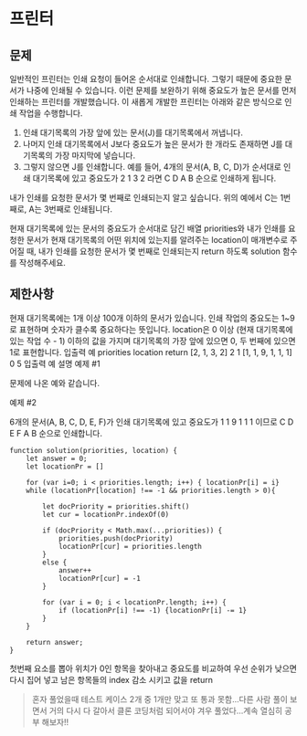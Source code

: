 # 프린터

## 문제
일반적인 프린터는 인쇄 요청이 들어온 순서대로 인쇄합니다. 그렇기 때문에 중요한 문서가 나중에 인쇄될 수 있습니다. 이런 문제를 보완하기 위해 중요도가 높은 문서를 먼저 인쇄하는 프린터를 개발했습니다. 이 새롭게 개발한 프린터는 아래와 같은 방식으로 인쇄 작업을 수행합니다.

1. 인쇄 대기목록의 가장 앞에 있는 문서(J)를 대기목록에서 꺼냅니다.
2. 나머지 인쇄 대기목록에서 J보다 중요도가 높은 문서가 한 개라도 존재하면 J를 대기목록의 가장 마지막에 넣습니다.
3. 그렇지 않으면 J를 인쇄합니다.
예를 들어, 4개의 문서(A, B, C, D)가 순서대로 인쇄 대기목록에 있고 중요도가 2 1 3 2 라면 C D A B 순으로 인쇄하게 됩니다.

내가 인쇄를 요청한 문서가 몇 번째로 인쇄되는지 알고 싶습니다. 위의 예에서 C는 1번째로, A는 3번째로 인쇄됩니다.

현재 대기목록에 있는 문서의 중요도가 순서대로 담긴 배열 priorities와 내가 인쇄를 요청한 문서가 현재 대기목록의 어떤 위치에 있는지를 알려주는 location이 매개변수로 주어질 때, 내가 인쇄를 요청한 문서가 몇 번째로 인쇄되는지 return 하도록 solution 함수를 작성해주세요.


## 제한사항
현재 대기목록에는 1개 이상 100개 이하의 문서가 있습니다.
인쇄 작업의 중요도는 1~9로 표현하며 숫자가 클수록 중요하다는 뜻입니다.
location은 0 이상 (현재 대기목록에 있는 작업 수 - 1) 이하의 값을 가지며 대기목록의 가장 앞에 있으면 0, 두 번째에 있으면 1로 표현합니다.
입출력 예
priorities	location	return
[2, 1, 3, 2]	2	1
[1, 1, 9, 1, 1, 1]	0	5
입출력 예 설명
예제 #1

문제에 나온 예와 같습니다.

예제 #2

6개의 문서(A, B, C, D, E, F)가 인쇄 대기목록에 있고 중요도가 1 1 9 1 1 1 이므로 C D E F A B 순으로 인쇄합니다.

```
function solution(priorities, location) {
    let answer = 0;
    let locationPr = []

    for (var i=0; i < priorities.length; i++) { locationPr[i] = i}
    while (locationPr[location] !== -1 && priorities.length > 0){

        let docPriority = priorities.shift()
        let cur = locationPr.indexOf(0)

        if (docPriority < Math.max(...priorities)) {
            priorities.push(docPriority)
            locationPr[cur] = priorities.length
        }
        else {
            answer++
            locationPr[cur] = -1
        }

        for (var i = 0; i < locationPr.length; i++) {
            if (locationPr[i] !== -1) {locationPr[i] -= 1}
        }
    }

    return answer;
}
```

첫번째 요소를 뽑아 위치가 0인 항목을 찾아내고 중요도를 비교하여 우선 순위가 낮으면 다시 집어 넣고 남은 항목들의 index 감소 시키고 값을 return 
> 혼자 풀었을때 테스트 케이스 2개 중 1개만 맞고 또 통과 못함...다른 사람 풀이 보면서 거의 다시 다 갈아서 클론 코딩처럼 되어서야 겨우 풀었다...계속 열심히 공부 해보자!!